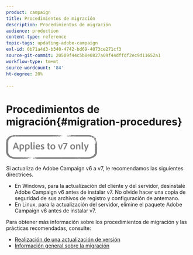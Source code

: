 ```yaml
---
product: campaign
title: Procedimientos de migración
description: Procedimientos de migración
audience: production
content-type: reference
topic-tags: updating-adobe-campaign
exl-id: 0b71a4d3-b340-4742-bd69-4073ce271cf3
source-git-commit: 20509f44c5b8e0827a09f44dffdf2ec9d11652a1
workflow-type: tm+mt
source-wordcount: '84'
ht-degree: 20%

---
```


# Procedimientos de migración{#migration-procedures}

![](../../assets/v7-only.svg)

Si actualiza de Adobe Campaign v6 a v7, le recomendamos las siguientes directrices.

* En Windows, para la actualización del cliente y del servidor, desinstale Adobe Campaign v6 antes de instalar v7. No olvide hacer una copia de seguridad de sus archivos de registro y configuración de antemano.
* En Linux, para la actualización del servidor, elimine el paquete Adobe Campaign v6 antes de instalar v7.

Para obtener más información sobre los procedimientos de migración y las prácticas recomendadas, consulte:

* [Realización de una actualización de versión](https://helpx.adobe.com/es/campaign/kb/acc-build-upgrade.html)
* [Información general sobre la migración](../../migration/using/about-migration.md)

